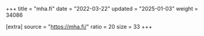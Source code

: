 +++
title = "mha.fi"
date = "2022-03-22"
updated = "2025-01-03"
weight = 34086

[extra]
source = "https://mha.fi/"
ratio = 20
size = 33
+++
